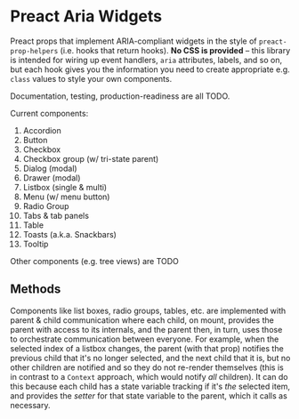# Preact Aria Widgets

Preact props that implement ARIA-compliant widgets in the style of `preact-prop-helpers` (i.e. hooks that return hooks).  **No CSS is provided** &ndash; this library is intended for wiring up event handlers, `aria` attributes, labels, and so on, but each hook gives you the information you need to create appropriate e.g. `class` values to style your own components.

Documentation, testing, production-readiness are all TODO.

Current components:

1. Accordion
2. Button
3. Checkbox
4. Checkbox group (w/ tri-state parent)
5. Dialog (modal)
6. Drawer (modal)
7. Listbox (single & multi)
8. Menu (w/ menu button)
9. Radio Group
10. Tabs & tab panels
11. Table
12. Toasts (a.k.a. Snackbars)
13. Tooltip

Other components (e.g. tree views) are TODO

## Methods

Components like list boxes, radio groups, tables, etc. are implemented with parent & child communication where each child, on mount, provides the parent with access to its internals, and the parent then, in turn, uses those to orchestrate communication between everyone.  For example, when the selected index of a listbox changes, the parent (with that prop) notifies the previous child that it's no longer selected, and the next child that it is, but no other children are notified and so they do not re-render themselves (this is in contrast to a `Context` approach, which would notify *all* children).  It can do this because each child has a state variable tracking if it's *the* selected item, and provides the *setter* for that state variable to the parent, which it calls as necessary.

